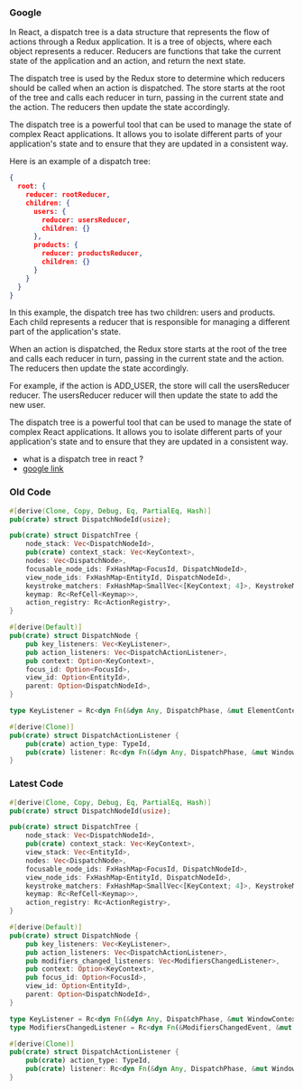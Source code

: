 



### Google

In React, a dispatch tree is a data structure that represents the flow of actions through a Redux application. It is a tree of objects, where each object represents a reducer. Reducers are functions that take the current state of the application and an action, and return the next state.

The dispatch tree is used by the Redux store to determine which reducers should be called when an action is dispatched. The store starts at the root of the tree and calls each reducer in turn, passing in the current state and the action. The reducers then update the state accordingly.

The dispatch tree is a powerful tool that can be used to manage the state of complex React applications. It allows you to isolate different parts of your application's state and to ensure that they are updated in a consistent way.

Here is an example of a dispatch tree:

```json
{
  root: {
    reducer: rootReducer,
    children: {
      users: {
        reducer: usersReducer,
        children: {}
      },
      products: {
        reducer: productsReducer,
        children: {}
      }
    }
  }
}
```

In this example, the dispatch tree has two children: users and products. Each child represents a reducer that is responsible for managing a different part of the application's state.

When an action is dispatched, the Redux store starts at the root of the tree and calls each reducer in turn, passing in the current state and the action. The reducers then update the state accordingly.

For example, if the action is ADD_USER, the store will call the usersReducer reducer. The usersReducer reducer will then update the state to add the new user.

The dispatch tree is a powerful tool that can be used to manage the state of complex React applications. It allows you to isolate different parts of your application's state and to ensure that they are updated in a consistent way.

- what is a dispatch tree in react ?
- [google link](https://www.google.com/search?q=what+is+a+dispatch+tree+in+react&sca_esv=4d50ecf86976fd48&rlz=1C5CHFA_enUS1045US1045&sxsrf=ADLYWIIoU0kdc9UscG1f60VY6xnwQwqlTA%3A1715102445713&ei=7WI6ZtKSK4eB0PEPy8eNmAk&ved=0ahUKEwiSvZ7AhvyFAxWHADQIHctjA5MQ4dUDCBA&uact=5&oq=what+is+a+dispatch+tree+in+react&gs_lp=Egxnd3Mtd2l6LXNlcnAiIHdoYXQgaXMgYSBkaXNwYXRjaCB0cmVlIGluIHJlYWN0MgUQIRigATIFECEYoAEyBRAhGKABMgUQIRigATIFECEYoAEyBRAhGJ8FSJEpUNIHWJ4gcAF4AZABAJgBnAGgAdYLqgEDOS42uAEDyAEA-AEBmAIKoAK4B8ICChAAGLADGNYEGEfCAgQQIRgVmAMAiAYBkAYIkgcDNi40oAedWQ&sclient=gws-wiz-serp)


### Old Code

```rust
#[derive(Clone, Copy, Debug, Eq, PartialEq, Hash)]
pub(crate) struct DispatchNodeId(usize);

pub(crate) struct DispatchTree {
    node_stack: Vec<DispatchNodeId>,
    pub(crate) context_stack: Vec<KeyContext>,
    nodes: Vec<DispatchNode>,
    focusable_node_ids: FxHashMap<FocusId, DispatchNodeId>,
    view_node_ids: FxHashMap<EntityId, DispatchNodeId>,
    keystroke_matchers: FxHashMap<SmallVec<[KeyContext; 4]>, KeystrokeMatcher>,
    keymap: Rc<RefCell<Keymap>>,
    action_registry: Rc<ActionRegistry>,
}

#[derive(Default)]
pub(crate) struct DispatchNode {
    pub key_listeners: Vec<KeyListener>,
    pub action_listeners: Vec<DispatchActionListener>,
    pub context: Option<KeyContext>,
    focus_id: Option<FocusId>,
    view_id: Option<EntityId>,
    parent: Option<DispatchNodeId>,
}

type KeyListener = Rc<dyn Fn(&dyn Any, DispatchPhase, &mut ElementContext)>;

#[derive(Clone)]
pub(crate) struct DispatchActionListener {
    pub(crate) action_type: TypeId,
    pub(crate) listener: Rc<dyn Fn(&dyn Any, DispatchPhase, &mut WindowContext)>,
}
```

### Latest Code

```rust
#[derive(Clone, Copy, Debug, Eq, PartialEq, Hash)]
pub(crate) struct DispatchNodeId(usize);

pub(crate) struct DispatchTree {
    node_stack: Vec<DispatchNodeId>,
    pub(crate) context_stack: Vec<KeyContext>,
    view_stack: Vec<EntityId>,
    nodes: Vec<DispatchNode>,
    focusable_node_ids: FxHashMap<FocusId, DispatchNodeId>,
    view_node_ids: FxHashMap<EntityId, DispatchNodeId>,
    keystroke_matchers: FxHashMap<SmallVec<[KeyContext; 4]>, KeystrokeMatcher>,
    keymap: Rc<RefCell<Keymap>>,
    action_registry: Rc<ActionRegistry>,
}

#[derive(Default)]
pub(crate) struct DispatchNode {
    pub key_listeners: Vec<KeyListener>,
    pub action_listeners: Vec<DispatchActionListener>,
    pub modifiers_changed_listeners: Vec<ModifiersChangedListener>,
    pub context: Option<KeyContext>,
    pub focus_id: Option<FocusId>,
    view_id: Option<EntityId>,
    parent: Option<DispatchNodeId>,
}

type KeyListener = Rc<dyn Fn(&dyn Any, DispatchPhase, &mut WindowContext)>;
type ModifiersChangedListener = Rc<dyn Fn(&ModifiersChangedEvent, &mut WindowContext)>;

#[derive(Clone)]
pub(crate) struct DispatchActionListener {
    pub(crate) action_type: TypeId,
    pub(crate) listener: Rc<dyn Fn(&dyn Any, DispatchPhase, &mut WindowContext)>,
}

```
